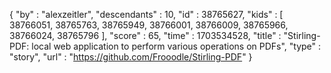 {
  "by" : "alexzeitler",
  "descendants" : 10,
  "id" : 38765627,
  "kids" : [ 38766051, 38765763, 38765949, 38766001, 38766009, 38765966, 38766024, 38765796 ],
  "score" : 65,
  "time" : 1703534528,
  "title" : "Stirling-PDF: local web application to perform various operations on PDFs",
  "type" : "story",
  "url" : "https://github.com/Frooodle/Stirling-PDF"
}
